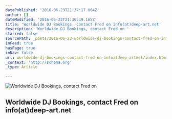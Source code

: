 ```yaml
---
datePublished: '2016-06-23T21:37:17.064Z'
author: []
dateModified: '2016-06-23T21:36:39.165Z'
title: 'Worldwide DJ Bookings, contact Fred on info(at)deep-art.net'
description: 'Worldwide DJ Bookings, contact Fred on '
starred: false
sourcePath: _posts/2016-06-23-worldwide-dj-bookings-contact-fred-on-infoatdeep-artnet.md
inFeed: true
hasPage: true
inNav: false
url: worldwide-dj-bookings-contact-fred-on-infoatdeep-artnet/index.html
_context: 'http://schema.org'
_type: Article

---
```

![Worldwide DJ Bookings, contact Fred on ](https://the-grid-user-content.s3-us-west-2.amazonaws.com/1d4564b9-cea6-4a45-b087-fa4529700de8.jpg)

## Worldwide DJ Bookings, contact Fred on **info(at)deep-art.net**